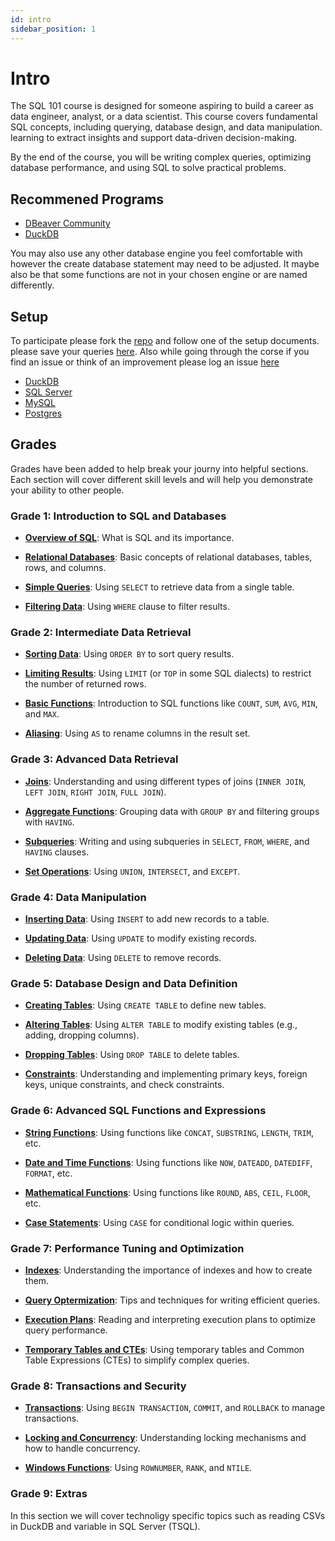 ```yaml
---
id: intro
sidebar_position: 1
---
```

# Intro

The SQL 101 course is designed for someone aspiring to build a career as data engineer, analyst, or  a data scientist. This course covers fundamental SQL concepts, including querying, database design, and data manipulation. learning to extract insights and support data-driven decision-making.

By the end of the course, you will be writing complex queries, optimizing database performance, and using SQL to solve practical problems.

## Recommened Programs

* [DBeaver Community](https://dbeaver.io/)
* [DuckDB](https://duckdb.org/)

You may also use any other database engine you feel comfortable with however the create database statement may need to be adjusted. It maybe also be that some functions are not in your chosen engine or are named differently.

## Setup

To participate please fork the [repo](https://github.com/Tom-Fynes/sql-101) and follow one of the setup documents. please save your queries [here](https://github.com/Tom-Fynes/sql-101/tree/main/Exercises). Also while going through the corse if you find an issue or think of an improvement please log an issue [here](https://github.com/Tom-Fynes/sql-101/issues)

* [DuckDB](/docs/Getting%20Started/Duckdb)
* [SQL Server](/docs/Getting%20Started/SQL%20Server)
* [MySQL](/docs/Getting%20Started/MySql)
* [Postgres](/docs/Getting%20Started/Postgres)

## Grades

Grades have been added to help break your journy into helpful sections. Each section will cover different skill levels and will help you demonstrate your ability to other people.

### Grade 1: Introduction to SQL and Databases

* [**Overview of SQL**](/docs/Grade%201/01%20What%20is%20SQL): What is SQL and its importance.

* [**Relational Databases**](/docs/Grade%201/02%20Relational%20databases): Basic concepts of relational databases, tables, rows, and columns.
* [**Simple Queries**](/docs/Grade%201/03%20Simple%20queries): Using `SELECT` to retrieve data from a single table.
* [**Filtering Data**](/docs/Grade%201/04%20Filtering%20data): Using `WHERE` clause to filter results.

### Grade 2: Intermediate Data Retrieval

* [**Sorting Data**](/docs/Grade%202/01%20sorting%20data): Using `ORDER BY` to sort query results.

* [**Limiting Results**](/docs/Grade%202/02%20Limiting%20data): Using `LIMIT` (or `TOP` in some SQL dialects) to restrict the number of returned rows.
* [**Basic Functions**](/docs/Grade%202/03%20Basic%20functions): Introduction to SQL functions like `COUNT`, `SUM`, `AVG`, `MIN`, and `MAX`.
* [**Aliasing**](/docs/Grade%202/04%20Alias): Using `AS` to rename columns in the result set.

### Grade 3: Advanced Data Retrieval

* [**Joins**](/docs/Grade%203/01%20joins): Understanding and using different types of joins (`INNER JOIN`, `LEFT JOIN`, `RIGHT JOIN`, `FULL JOIN`).

* [**Aggregate Functions**](/docs/Grade%203/02%20Aggregation): Grouping data with `GROUP BY` and filtering groups with `HAVING`.
* [**Subqueries**](/docs/Grade%203/03%20subqueries): Writing and using subqueries in `SELECT`, `FROM`, `WHERE`, and `HAVING` clauses.
* [**Set Operations**](/docs/Grade%203/04%20Set%20operations): Using `UNION`, `INTERSECT`, and `EXCEPT`.

### Grade 4: Data Manipulation

* [**Inserting Data**](/docs/Grade%204/01%20Inserting%20data): Using `INSERT` to add new records to a table.

* [**Updating Data**](/docs/Grade%204/02%20Updateing%20data): Using `UPDATE` to modify existing records.
* [**Deleting Data**](/docs/Grade%204/03%20Deleting%20data): Using `DELETE` to remove records.

### Grade 5: Database Design and Data Definition

* [**Creating Tables**](/docs/Grade%205/01%20Create%20tables): Using `CREATE TABLE` to define new tables.

* [**Altering Tables**](/docs/Grade%205/02%20Altering%20tables): Using `ALTER TABLE` to modify existing tables (e.g., adding, dropping columns).
* [**Dropping Tables**](/docs/Grade%205/03%20Droping%20Tables): Using `DROP TABLE` to delete tables.
* [**Constraints**](/docs/Grade%205/04%20Constraints): Understanding and implementing primary keys, foreign keys, unique constraints, and check constraints.

### Grade 6: Advanced SQL Functions and Expressions

* [**String Functions**](/docs/Grade%206/01%20String%20functions): Using functions like `CONCAT`, `SUBSTRING`, `LENGTH`, `TRIM`, etc.

* [**Date and Time Functions**](/docs/Grade%206/02%20Date%20time): Using functions like `NOW`, `DATEADD`, `DATEDIFF`, `FORMAT`, etc.
* [**Mathematical Functions**](/docs/Grade%206/03%20Maths): Using functions like `ROUND`, `ABS`, `CEIL`, `FLOOR`, etc.
* [**Case Statements**](/docs/Grade%206/04%20Case): Using `CASE` for conditional logic within queries.

### Grade 7: Performance Tuning and Optimization

* [**Indexes**](/docs/Grade%207/01%20Indexes): Understanding the importance of indexes and how to create them.

* [**Query Optermization**](/docs/Grade%207/02%20Optermization): Tips and techniques for writing efficient queries.
* [**Execution Plans**](/docs/Grade%207/03%20Execution%20plans): Reading and interpreting execution plans to optimize query performance.
* [**Temporary Tables and CTEs**](/docs/Grade%207/04%20Temp%20tables%20and%20ctes): Using temporary tables and Common Table Expressions (CTEs) to simplify complex queries.

### Grade 8: Transactions and Security

* [**Transactions**](/docs/Grade%208/01%20Transactions): Using `BEGIN TRANSACTION`, `COMMIT`, and `ROLLBACK` to manage transactions.

* [**Locking and Concurrency**](/docs/Grade%208/02%20Locking%20concurrentct): Understanding locking mechanisms and how to handle concurrency.
* [**Windows Functions**](/docs/Grade%208/03%20Windows%20functions): Using `ROWNUMBER`, `RANK`, and `NTILE`.

### Grade 9: Extras

In this section we will cover technoligy specific topics such as reading CSVs in DuckDB and variable in SQL Server (TSQL).
